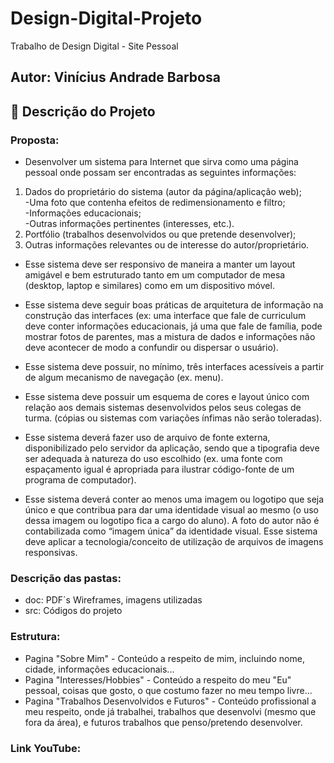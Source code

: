 # Design-Digital-Projeto
Trabalho de Design Digital - Site Pessoal
## Autor: Vinícius Andrade Barbosa


## :dart: Descrição do Projeto
### Proposta:
* Desenvolver  um  sistema  para  Internet  que  sirva  como  uma  página  pessoal  onde  possam  ser encontradas as seguintes informações:
 1. Dados do proprietário do sistema (autor da página/aplicação web);<br> 
  -Uma foto que contenha efeitos de redimensionamento e filtro;<br> 
  -Informações educacionais;<br>
  -Outras informações pertinentes (interesses, etc.). 
 2. Portfólio (trabalhos desenvolvidos ou que pretende desenvolver); 
 3. Outras informações relevantes ou de interesse do autor/proprietário.

* Esse sistema deve ser responsivo de maneira a manter um layout amigável e bem estruturado tanto em um computador de mesa (desktop, laptop e similares) como em um dispositivo móvel.<br>
* Esse  sistema  deve  seguir  boas  práticas  de  arquitetura  de  informação  na  construção  das interfaces (ex: uma interface que fale de curriculum deve conter informações educacionais, já uma que fale de família, pode mostrar fotos de parentes, mas a mistura de dados e informações não deve acontecer de modo a confundir ou dispersar o usuário).<br> 
* Esse sistema deve possuir, no mínimo, três interfaces acessíveis a partir de algum mecanismo de navegação (ex. menu).<br>

* Esse sistema deve possuir um esquema de cores e layout único com relação aos demais sistemas desenvolvidos  pelos  seus  colegas  de  turma.  (cópias ou sistemas com variações ínfimas não serão toleradas).<br>

* Esse  sistema  deverá  fazer  uso  de  arquivo  de  fonte  externa,  disponibilizado  pelo  servidor  da aplicação, sendo que a tipografia deve ser adequada à natureza do uso escolhido (ex. uma fonte com  espaçamento  igual  é  apropriada  para  ilustrar  código-fonte  de  um  programa  de computador).<br>

* Esse sistema deverá conter ao menos uma imagem ou logotipo que seja único e que contribua para  dar  uma  identidade  visual  ao  mesmo  (o  uso  dessa  imagem  ou  logotipo  fica  a  cargo  do aluno). A foto do autor não é contabilizada como “imagem única” da identidade visual. Esse  sistema  deve  aplicar  a  tecnologia/conceito  de utilização  de  arquivos  de  imagens responsivas.<br>
 
### Descrição das pastas:

* doc: PDF´s Wireframes, imagens utilizadas
* src: Códigos do projeto

### Estrutura:
* Pagina "Sobre Mim" - Conteúdo a respeito de mim, incluindo nome, cidade, informações educacionais...<br>
* Pagina "Interesses/Hobbies" - Conteúdo a respeito do meu "Eu" pessoal, coisas que gosto, o que costumo fazer no meu tempo livre...<br>
* Pagina "Trabalhos Desenvolvidos e Futuros" - Conteúdo profissional a meu respeito, onde já trabalhei, trabalhos que desenvolvi (mesmo que fora da área), e futuros trabalhos que penso/pretendo desenvolver.

### Link YouTube:

